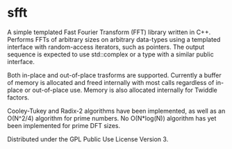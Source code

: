 sfft
====

A simple templated Fast Fourier Transform (FFT) library written in C++. Performs FFTs of arbitrary sizes on arbitrary data-types using a templated interface with random-access iterators, such as pointers.  The output sequence is expected to use std::complex or a type with a similar public interface.

Both in-place and out-of-place trasforms are supported. Currently a buffer of memory is allocated and freed internally with most calls regardless of in-place or out-of-place use.  Memory is also allocated internally for Twiddle factors.

Cooley-Tukey and Radix-2 algorithms have been implemented, as well as an O(N^2/4) algorithm for prime numbers. No O(N*log(N)) algorithm has yet been implemented for prime DFT sizes.  

Distributed under the GPL Public Use License Version 3.